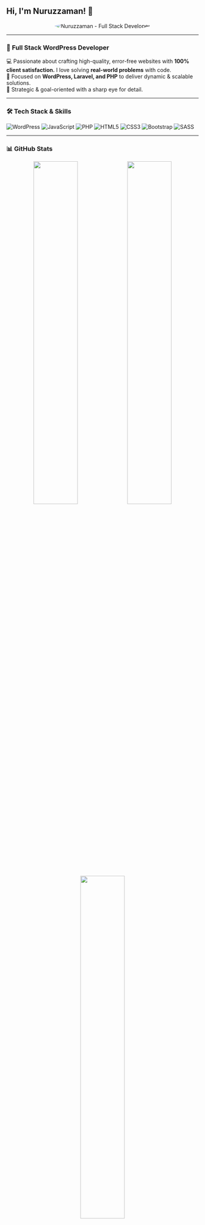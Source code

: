 ## Hi, I'm Nuruzzaman! 👋

<p align="center">
  <img src="https://avatars.githubusercontent.com/u/143626417?s=400&u=406ee741520b834ea62fe3be15be20c39aaddcc1&v=4" alt="Nuruzzaman - Full Stack Developer" style="border-radius: 50%;"/>
</p>

---

### 🚀 Full Stack WordPress Developer  
💻 Passionate about crafting high-quality, error-free websites with **100% client satisfaction.** I love solving **real-world problems** with code.  
🔎 Focused on **WordPress, Laravel, and PHP** to deliver dynamic & scalable solutions.  
🎯 Strategic & goal-oriented with a sharp eye for detail.

---

### 🛠️ Tech Stack & Skills  

![WordPress](https://img.shields.io/badge/WordPress-21759B?style=for-the-badge&logo=wordpress&logoColor=white)
![JavaScript](https://img.shields.io/badge/JavaScript-F7DF1E?style=for-the-badge&logo=javascript&logoColor=black)
![PHP](https://img.shields.io/badge/PHP-777BB4?style=for-the-badge&logo=php&logoColor=white)
![HTML5](https://img.shields.io/badge/HTML5-E34F26?style=for-the-badge&logo=html5&logoColor=white)
![CSS3](https://img.shields.io/badge/CSS3-1572B6?style=for-the-badge&logo=css3&logoColor=white)
![Bootstrap](https://img.shields.io/badge/Bootstrap-7952B3?style=for-the-badge&logo=bootstrap&logoColor=white)
![SASS](https://img.shields.io/badge/SASS-CC6699?style=for-the-badge&logo=sass&logoColor=white)

---

### 📊 GitHub Stats  
<div align="center">
  <img src="https://github-readme-stats.vercel.app/api?username=devnuruzzaman&show_icons=true&theme=radical" width="48%" />
  <img src="https://github-readme-streak-stats.herokuapp.com/?user=devnuruzzaman&theme=radical" width="48%" />
  <br/>
  <img src="https://github-readme-stats.vercel.app/api/top-langs/?username=devnuruzzaman&layout=compact&theme=radical" width="48%" />
</div>

---

### 🌐 Connect With Me  
<div align="center">
  <a href="https://www.linkedin.com/in/devnuruzzaman"><img src="https://img.shields.io/badge/LinkedIn-0077B5?style=for-the-badge&logo=linkedin&logoColor=white"/></a>
  <a href="https://twitter.com/devnuruzzamanbd_"><img src="https://img.shields.io/badge/Twitter-1DA1F2?style=for-the-badge&logo=twitter&logoColor=white"/></a>
  <a href="https://www.facebook.com/devnuruzzaman.74"><img src="https://img.shields.io/badge/Facebook-1877F2?style=for-the-badge&logo=facebook&logoColor=white"/></a>
  <a href="https://www.instagram.com/devnuruzzaman.2022"><img src="https://img.shields.io/badge/Instagram-E4405F?style=for-the-badge&logo=instagram&logoColor=white"/></a>
  <a href="https://github.com/devnuruzzaman"><img src="https://img.shields.io/badge/GitHub-181717?style=for-the-badge&logo=github&logoColor=white"/></a>
</div>

---

### 📧 Business Inquiries  
📩 **Email:** [nuruzzamanbce1@gmail.com](mailto:nuruzzamanbce1@gmail.com)
